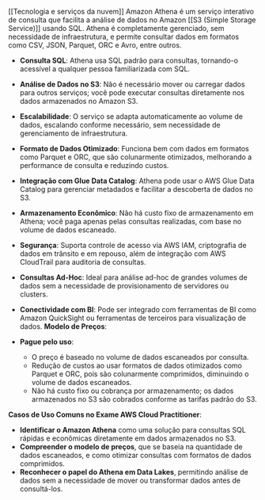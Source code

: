 [[Tecnologia e serviços da nuvem]]
Amazon Athena é um serviço interativo de consulta que facilita a análise de dados no Amazon [[S3 (Simple Storage Service)]] usando SQL. Athena é completamente gerenciado, sem necessidade de infraestrutura, e permite consultar dados em formatos como CSV, JSON, Parquet, ORC e Avro, entre outros.
- **Consulta SQL**: Athena usa SQL padrão para consultas, tornando-o acessível a qualquer pessoa familiarizada com SQL.
- **Análise de Dados no S3**: Não é necessário mover ou carregar dados para outros serviços; você pode executar consultas diretamente nos dados armazenados no Amazon S3.
- **Escalabilidade**: O serviço se adapta automaticamente ao volume de dados, escalando conforme necessário, sem necessidade de gerenciamento de infraestrutura.
- **Formato de Dados Otimizado**: Funciona bem com dados em formatos como Parquet e ORC, que são colunarmente otimizados, melhorando a performance de consulta e reduzindo custos.
- **Integração com Glue Data Catalog**: Athena pode usar o AWS Glue Data Catalog para gerenciar metadados e facilitar a descoberta de dados no S3.
- **Armazenamento Econômico**: Não há custo fixo de armazenamento em Athena; você paga apenas pelas consultas realizadas, com base no volume de dados escaneado.
- **Segurança**: Suporta controle de acesso via AWS IAM, criptografia de dados em trânsito e em repouso, além de integração com AWS CloudTrail para auditoria de consultas.
- **Consultas Ad-Hoc**: Ideal para análise ad-hoc de grandes volumes de dados sem a necessidade de provisionamento de servidores ou clusters.
- **Conectividade com BI**: Pode ser integrado com ferramentas de BI como Amazon QuickSight ou ferramentas de terceiros para visualização de dados.
**Modelo de Preços**:

- **Pague pelo uso**:
    - O preço é baseado no volume de dados escaneados por consulta.
    - Redução de custos ao usar formatos de dados otimizados como Parquet e ORC, pois são colunarmente comprimidos, diminuindo o volume de dados escaneados.
    - Não há custo fixo ou cobrança por armazenamento; os dados armazenados no S3 são cobrados conforme as tarifas padrão do S3.

**Casos de Uso Comuns no Exame AWS Cloud Practitioner**:

- **Identificar o Amazon Athena** como uma solução para consultas SQL rápidas e econômicas diretamente em dados armazenados no S3.
- **Compreender o modelo de preços**, que se baseia na quantidade de dados escaneados, e como otimizar consultas com formatos de dados comprimidos.
- **Reconhecer o papel do Athena em Data Lakes**, permitindo análise de dados sem a necessidade de mover ou transformar dados antes de consultá-los.